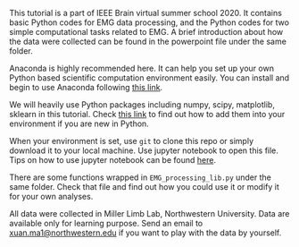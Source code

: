 This tutorial is a part of IEEE Brain virtual summer school 2020. It contains basic Python codes for EMG data processing, and the Python codes for two simple computational tasks related to EMG. A brief introduction about how the data were collected can be found in the powerpoint file under the same folder.

Anaconda is highly recommended here. It can help you set up your own Python based scientific computation environment easily. You can install and begin to use Anaconda following [this link](https://docs.anaconda.com/anaconda/install/windows/).

We will heavily use Python packages including numpy, scipy, matplotlib, sklearn in this tutorial. Check [this link](https://docs.anaconda.com/ae-notebooks/4.3.1/user-guide/getting-started/?highlight=numpy#adding-scipy-and-numpy-packages) to find out how to add them into your environment if you are new in Python. 

When your environment is set, use `git` to clone this repo or simply download it to your local machine. Use jupyter notebook to open this file. Tips on how to use jupyter notebook can be found [here](https://jupyter-notebook.readthedocs.io/en/stable/notebook.html).

There are some functions wrapped in `EMG_processing_lib.py` under the same folder. Check that file and find out how you could use it or modify it for your own analyses. 

All data were collected in Miller Limb Lab, Northwestern University. Data are available only for learning purpose. Send an email to xuan.ma1@northwestern.edu if you want to play with the data by yourself.